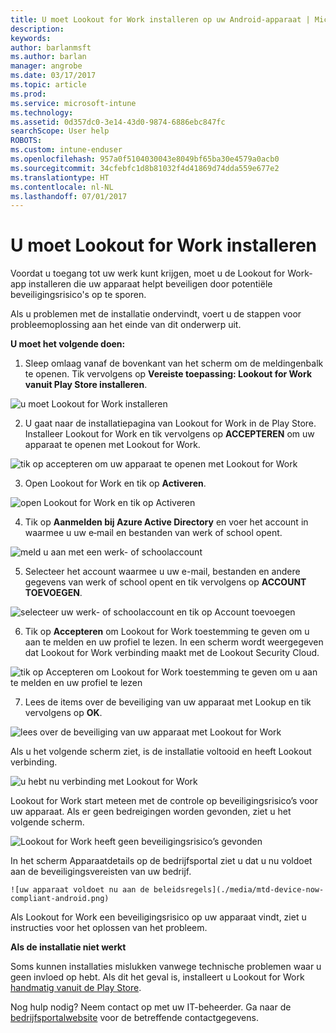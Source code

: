 ```yaml
---
title: U moet Lookout for Work installeren op uw Android-apparaat | Microsoft Docs
description: 
keywords: 
author: barlanmsft
ms.author: barlan
manager: angrobe
ms.date: 03/17/2017
ms.topic: article
ms.prod: 
ms.service: microsoft-intune
ms.technology: 
ms.assetid: 0d357dc0-3e14-43d0-9874-6886ebc847fc
searchScope: User help
ROBOTS: 
ms.custom: intune-enduser
ms.openlocfilehash: 957a0f5104030043e8049bf65ba30e4579a0acb0
ms.sourcegitcommit: 34cfebfc1d8b81032f4d41869d74dda559e677e2
ms.translationtype: HT
ms.contentlocale: nl-NL
ms.lasthandoff: 07/01/2017
---
```

# <a name="you-need-to-install-lookout-for-work"></a>U moet Lookout for Work installeren

Voordat u toegang tot uw werk kunt krijgen, moet u de Lookout for Work-app installeren die uw apparaat helpt beveiligen door potentiële beveiligingsrisico's op te sporen.

Als u problemen met de installatie ondervindt, voert u de stappen voor probleemoplossing aan het einde van dit onderwerp uit.

**U moet het volgende doen:**

1.  Sleep omlaag vanaf de bovenkant van het scherm om de meldingenbalk te openen. Tik vervolgens op **Vereiste toepassing: Lookout for Work vanuit Play Store installeren**.

  ![u moet Lookout for Work installeren](./media/lookout-required-app-install-android.png)

2.  U gaat naar de installatiepagina van Lookout for Work in de Play Store. Installeer Lookout for Work en tik vervolgens op **ACCEPTEREN** om uw apparaat te openen met Lookout for Work.

  ![tik op accepteren om uw apparaat te openen met Lookout for Work](./media/lookout-accept-store-permissions-android.png)

3. Open Lookout for Work en tik op **Activeren**.

  ![open Lookout for Work en tik op Activeren](./media/lookout-activate-button-android.png)

4. Tik op **Aanmelden bij Azure Active Directory** en voer het account in waarmee u uw e‑mail en bestanden van werk of school opent.

  ![meld u aan met een werk- of schoolaccount](./media/lookout-sign-in-azure-android.png)

5. Selecteer het account waarmee u uw e-mail, bestanden en andere gegevens van werk of school opent en tik vervolgens op **ACCOUNT TOEVOEGEN**.

  ![selecteer uw werk- of schoolaccount en tik op Account toevoegen](./media/lookout-pick-account-android.png)

6. Tik op **Accepteren** om Lookout for Work toestemming te geven om u aan te melden en uw profiel te lezen. In een scherm wordt weergegeven dat Lookout for Work verbinding maakt met de Lookout Security Cloud.

  ![tik op Accepteren om Lookout for Work toestemming te geven om u aan te melden en uw profiel te lezen](./media/lookout-needs-permission-to-view-profile-android.png)

7. Lees de items over de beveiliging van uw apparaat met Lookup en tik vervolgens op **OK**.

  ![lees over de beveiliging van uw apparaat met Lookout for Work](./media/lookout-how-it-protects-your-device-android.png)

  Als u het volgende scherm ziet, is de installatie voltooid en heeft Lookout verbinding.

  ![u hebt nu verbinding met Lookout for Work](./media/lookout-you-are-now-connected-android.png)

  Lookout for Work start meteen met de controle op beveiligingsrisico’s voor uw apparaat. Als er geen bedreigingen worden gevonden, ziet u het volgende scherm.

  ![Lookout for Work heeft geen beveiligingsrisico’s gevonden](./media/lookout-scan-no-threats-found-android.png)

  In het scherm Apparaatdetails op de bedrijfsportal ziet u dat u nu voldoet aan de beveiligingsvereisten van uw bedrijf.

    ![uw apparaat voldoet nu aan de beleidsregels](./media/mtd-device-now-compliant-android.png)

  Als Lookout for Work een beveiligingsrisico op uw apparaat vindt, ziet u instructies voor het oplossen van het probleem.

**Als de installatie niet werkt**

Soms kunnen installaties mislukken vanwege technische problemen waar u geen invloed op hebt. Als dit het geval is, installeert u Lookout for Work [handmatig vanuit de Play Store](https://play.google.com/store/apps/details?id=com.lookout.enterprise).

Nog hulp nodig? Neem contact op met uw IT-beheerder. Ga naar de [bedrijfsportalwebsite](http://portal.manage.microsoft.com) voor de betreffende contactgegevens.
